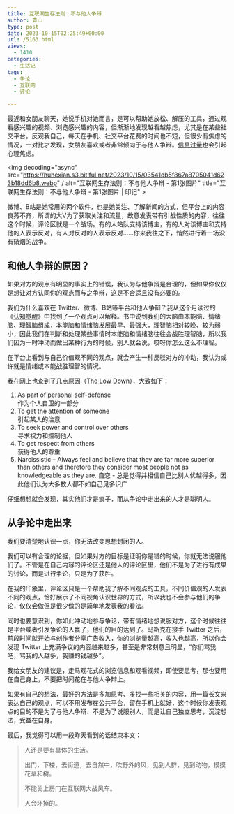 ```yaml
---
title: 互联网生存法则：不与他人争辩
author: 青山
type: post
date: 2023-10-15T02:25:49+00:00
url: /5163.html
views:
  - 1410
categories:
  - 生活记
tags:
  - 争论
  - 互联网
  - 评论

---
```

最近和女朋友聊天，她说手机对她而言，是可以帮助她放松、解压的工具，通过观看感兴趣的视频、浏览感兴趣的内容，但渐渐地发现越看越焦虑，尤其是在某些社交平台。反观我自己，每天在手机、社交平台花费的时间也不短，但很少有焦虑的情况，一对比才发现，女朋友喜欢或者非常倾向于与他人争辩。[信息过量][1]也会引起心理焦虑。

<img decoding="async" src="https://huhexian.s3.bitiful.net/2023/10/15/03541db5f867a8705041d623b18dd6b8.webp" / alt="互联网生存法则：不与他人争辩 - 第1张图片" title="互联网生存法则：不与他人争辩 - 第1张图片 | 印记" >

微博、B站是她常用的两个软件，也是她关注、了解新闻的方式，但平台上的内容良莠不齐，所谓的大V为了获取关注和流量，故意发表带有引战性质的内容，往往这个时候，评论区就是一个战场。有的人站队支持该博主，有的人对该博主和支持他的人表示反对，有人对反对的人表示反对……你来我往之下，悄然进行着一场没有硝烟的战争。

## 和他人争辩的原因？

如果对方的观点有明显的事实上的错误，我认为与他争辩是合理的，但如果你仅仅是想让对方认同你的观点而与之争辩，这是不合适且没有必要的。

我们为什么喜欢在 Twitter、微博、B站等平台和他人争辩？我从这个月读过的《[认知觉醒][2]》中找到了一个观点可以解释。书中说到我们的大脑由本能脑、情绪脑、理智脑组成，本能脑和情绪脑发展最早、最强大，理智脑相对较晚、较为弱小，因此我们在判断和处理某些事情时本能脑和情绪脑往往会战胜理智脑，所以我们因为一时冲动而做出某种行为的时候，别人就会说，哎呀你怎么这么不理智。

在平台上看到与自己价值观不同的观点，就会产生一种反驳对方的冲动，我认为或许就是情绪或本能战胜理智的情况。

我在网上也查到了几点原因（[The Low Down][3]），大致如下：

  1. As part of personal self-defense  
    作为个人自卫的一部分
  2. To get the attention of someone  
    引起某人的注意
  3. To seek power and control over others  
    寻求权力和控制他人
  4. To get respect from others  
    获得他人的尊重
  5. Narcissistic – Always feel and believe that they are far more superior than others and therefore they consider most people not as knowledgeable as they are. 自恋 - 总是觉得并相信自己比别人优越得多，因此他们认为大多数人都不如自己见多识广

仔细想想就会发现，其实他们才是疯子，而从争论中走出来的人才是聪明人。

## 从争论中走出来

我们要清楚地认识一点，你无法改变思想封闭的人。

我们可以有合理的论据，但如果对方的目标是证明你是错的时候，你就无法说服他们了。不管是在自己内容的评论区还是他人的评论区里，他们不是为了进行有成果的讨论，而是进行争论，只是为了获胜。

在我的印象里，评论区只是一个帮助我了解不同观点的工具，不同价值观的人发表不同的观点，恰好展示了不同视角认识世界的方式，所以我也不会参与他们的争论，仅仅会做但是很少做的是简单地发表我的看法。

同时也要意识到，你如此冲动地参与争论，带有情绪地想说服对方，这个时候往往是平台或者引发争论的人赢了，他们的目的达到了。马斯克在接手 Twitter 之后，前段时间就开始与创作者分享广告收入，你的浏览量越高，收入也越高，所以你会发现 Twitter 上充满争议的内容越来越多，甚至是非常刻意且明显，“你们骂我吧，骂我的人越多，我赚的钱越多”。

我给女朋友的建议是，走马观花式的浏览信息和观看视频，即使要思考，那也要用在自己身上，不要把时间花在与他人争辩上。

如果有自己的想法，最好的方法是多加思考、多找一些相关的内容，用一篇长文来表达自己的观点，可以不用发布在公共平台，留在手机上就好，这个时候你发表观点的目的不是为了与他人争辩、不是为了说服别人，而是让自己独立思考，沉淀想法，受益在自身。

最后，我觉得可以用一段昨天看到的话结束本文：

> 人还是要有具体的生活。
> 
> 出门，下楼，去街道，去自然中，吹野外的风，见到人群，见到动物，摸摸花草和树。
> 
> 不能关上房门在互联网大战风车。
> 
> 人会坏掉的。

 [1]: https://yinji.org/5080.html
 [2]: https://yinji.org/5124.html#toc-2
 [3]: https://thelowdown.momentum.asia/why-people-loves-to-argue-and-best-way-to-deal-with-it/